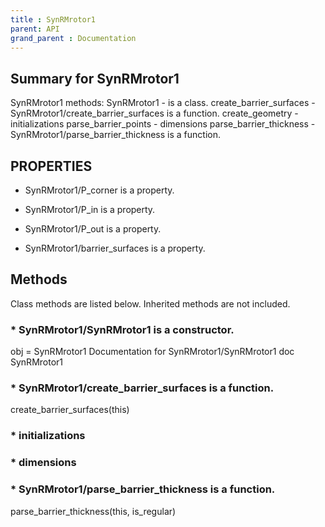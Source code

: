 ```yaml
---
title : SynRMrotor1
parent: API
grand_parent : Documentation
---
```

## Summary for SynRMrotor1
SynRMrotor1 methods:
SynRMrotor1 - is a class.
create_barrier_surfaces - SynRMrotor1/create_barrier_surfaces is a function.
create_geometry - initializations
parse_barrier_points - dimensions
parse_barrier_thickness - SynRMrotor1/parse_barrier_thickness is a function.
## PROPERTIES
* SynRMrotor1/P_corner is a property.

* SynRMrotor1/P_in is a property.

* SynRMrotor1/P_out is a property.

* SynRMrotor1/barrier_surfaces is a property.

## Methods
Class methods are listed below. Inherited methods are not included.
### * SynRMrotor1/SynRMrotor1 is a constructor.
obj = SynRMrotor1
Documentation for SynRMrotor1/SynRMrotor1
doc SynRMrotor1

### * SynRMrotor1/create_barrier_surfaces is a function.
create_barrier_surfaces(this)

### * initializations

### * dimensions

### * SynRMrotor1/parse_barrier_thickness is a function.
parse_barrier_thickness(this, is_regular)

